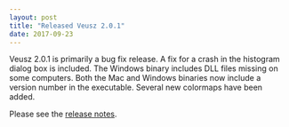 ```yaml
---
layout: post
title: "Released Veusz 2.0.1"
date: 2017-09-23
---
```


Veusz 2.0.1 is primarily a bug fix release. A fix for a crash in the
histogram dialog box is included. The Windows binary includes DLL
files missing on some computers. Both the Mac and Windows binaries now
include a version number in the executable. Several new colormaps have
been added.

Please see the [release notes](/releasenotes/2.0.1.txt).
